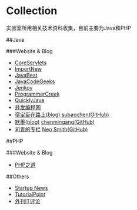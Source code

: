 Collection
==========

实验室所用相关技术资料收集，目前主要为Java和PHP

##Java

###Website & Blog

* [CoreServlets](http://coreservlets.com/)
* [ImportNew](http://www.importnew.com/)
* [JavaBeat](http://www.javabeat.net/)
* [JavaCodeGeeks](http://www.javacodegeeks.com/)
* [Jenkov](http://tutorials.jenkov.com/)
* [ProgrammerCreek](http://www.programcreek.com/)
* [QuicklyJava](http://www.quicklyjava.com/)
* [并发编程网](http://ifeve.com/)
* [宿宝臣在路上(blog)](http://dz.sdut.edu.cn/blog/subaochen/) [subaochen(GitHub)](https://github.com/subaochen)
* [默墨(blog)](http://chenmingang.diandian.com/) [chenmingang(GitHub)](https://github.com/chenmingang)
* [司青的专栏](http://blog.csdn.net/neosmith) [Neo Smith(GitHub)](https://github.com/wanghongfei)

##PHP

###Website & Blog

* [PHP之道](http://wulijun.github.io/php-the-right-way/)

##Others

* [Startup News](http://news.dbanotes.net/)
* [TutorialPoint](http://www.tutorialspoint.com/)
* [外刊IT评论](http://www.vaikan.com/)
